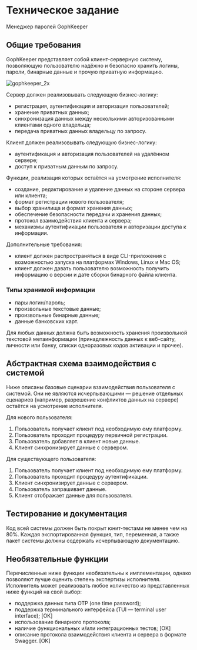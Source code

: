 # Техническое задание

Менеджер паролей GophKeeper

## Общие требования

GophKeeper представляет собой клиент-серверную систему, позволяющую пользователю надёжно и безопасно хранить логины, пароли, бинарные данные и прочую приватную информацию.

![gophkeeper_2x](https://pictures.s3.yandex.net/resources/gophkeeper_2x_1650456239.png)

Сервер должен реализовывать следующую бизнес-логику:

* регистрация, аутентификация и авторизация пользователей;
* хранение приватных данных;
* синхронизация данных между несколькими авторизованными клиентами одного владельца;
* передача приватных данных владельцу по запросу.

Клиент должен реализовывать следующую бизнес-логику:

* аутентификация и авторизация пользователей на удалённом сервере;
* доступ к приватным данным по запросу.

Функции, реализация которых остаётся на усмотрение исполнителя:

* создание, редактирование и удаление данных на стороне сервера или клиента;
* формат регистрации нового пользователя;
* выбор хранилища и формат хранения данных;
* обеспечение безопасности передачи и хранения данных;
* протокол взаимодействия клиента и сервера;
* механизмы аутентификации пользователя и авторизации доступа к информации.

Дополнительные требования:

* клиент должен распространяться в виде CLI-приложения с возможностью запуска на платформах Windows, Linux и Mac OS;
* клиент должен давать пользователю возможность получить информацию о версии и дате сборки бинарного файла клиента.

### Типы хранимой информации

* пары логин/пароль;
* произвольные текстовые данные;
* произвольные бинарные данные;
* данные банковских карт.

Для любых данных должна быть возможность хранения произвольной текстовой метаинформации (принадлежность данных к веб-сайту, личности или банку, списки одноразовых кодов активации и прочее).

## Абстрактная схема взаимодействия с системой

Ниже описаны базовые сценарии взаимодействия пользователя с системой. Они не являются исчерпывающими — решение отдельных сценариев (например, разрешение конфликтов данных на сервере) остаётся на усмотрение исполнителя.

Для нового пользователя:

1. Пользователь получает клиент под необходимую ему платформу.
2. Пользователь проходит процедуру первичной регистрации.
3. Пользователь добавляет в клиент новые данные.
4. Клиент синхронизирует данные с сервером.

Для существующего пользователя:

1. Пользователь получает клиент под необходимую ему платформу.
2. Пользователь проходит процедуру аутентификации.
3. Клиент синхронизирует данные с сервером.
4. Пользователь запрашивает данные.
5. Клиент отображает данные для пользователя.

## Тестирование и документация

Код всей системы должен быть покрыт юнит-тестами не менее чем на 80%. 
Каждая экспортированная функция, тип, переменная, а также пакет системы должны содержать исчерпывающую документацию.

## Необязательные функции

Перечисленные ниже функции необязательны к имплементации, однако позволяют лучше оценить степень экспертизы исполнителя. 
Исполнитель может реализовать любое количество из представленных ниже функций на свой выбор:

* поддержка данных типа OTP (one time password);
* поддержка терминального интерфейса (TUI — terminal user interface); [OK]
* использование бинарного протокола;
* наличие функциональных и/или интеграционных тестов; [OK]
* описание протокола взаимодействия клиента и сервера в формате Swagger. [OK]
